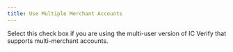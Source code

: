 ```yaml
---
title: Use Multiple Merchant Accounts
---
```



Select this check box if you are using the multi-user version of IC  Verify that supports multi-merchant accounts.
